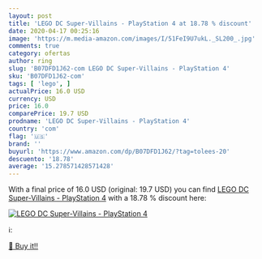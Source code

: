 ```yaml
---
layout: post
title: 'LEGO DC Super-Villains - PlayStation 4 at 18.78 % discount'
date: 2020-04-17 00:25:16
image: 'https://m.media-amazon.com/images/I/51FeI9U7ukL._SL200_.jpg'
comments: true
category: ofertas
author: ring
slug: 'B07DFD1J62-com LEGO DC Super-Villains - PlayStation 4'
sku: 'B07DFD1J62-com'
tags: [ 'lego', ]
actualPrice: 16.0 USD
currency: USD
price: 16.0
comparePrice: 19.7 USD
prodname: 'LEGO DC Super-Villains - PlayStation 4'
country: 'com'
flag: '🇺🇸'
brand: ''
buyurl: 'https://www.amazon.com/dp/B07DFD1J62/?tag=tolees-20'
descuento: '18.78'
average: '15.278571428571428'
---
```


With a final price of 16.0 USD (original: 19.7 USD) you can find [LEGO DC Super-Villains - PlayStation 4](https://www.amazon.com/dp/B07DFD1J62/?tag=tolees-20) with a  18.78 % discount here:

[![LEGO DC Super-Villains - PlayStation 4](https://m.media-amazon.com/images/I/51FeI9U7ukL._SL200_.jpg)](https://www.amazon.com/dp/B07DFD1J62/?tag=tolees-20)

ℹ️:


[🛒 Buy it!!](https://www.amazon.com/dp/B07DFD1J62/?tag=tolees-20)
